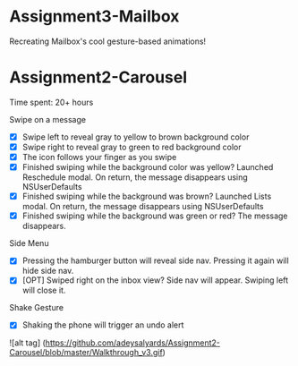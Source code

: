 # Assignment3-Mailbox
Recreating Mailbox's cool gesture-based animations!
# Assignment2-Carousel

Time spent: 20+ hours

Swipe on a message
  * [x] Swipe left to reveal gray to yellow to brown background color
  * [x] Swipe right to reveal gray to green to red background color
  * [x] The icon follows your finger as you swipe
  * [x] Finished swiping while the background color was yellow? Launched Reschedule modal. On return, the message disappears using NSUserDefaults
  * [x] Finished swiping while the background was brown? Launched Lists modal. On return, the message disappears using NSUserDefaults
  * [x] Finished swiping while the background was green or red? The message disappears.

Side Menu
  * [x] Pressing the hamburger button will reveal side nav. Pressing it again will hide side nav.
  * [x] [OPT] Swiped right on the inbox view? Side nav will appear. Swiping left will close it.
  
Shake Gesture
  * [x] Shaking the phone will trigger an undo alert

![alt tag] (https://github.com/adeysalyards/Assignment2-Carousel/blob/master/Walkthrough_v3.gif)
